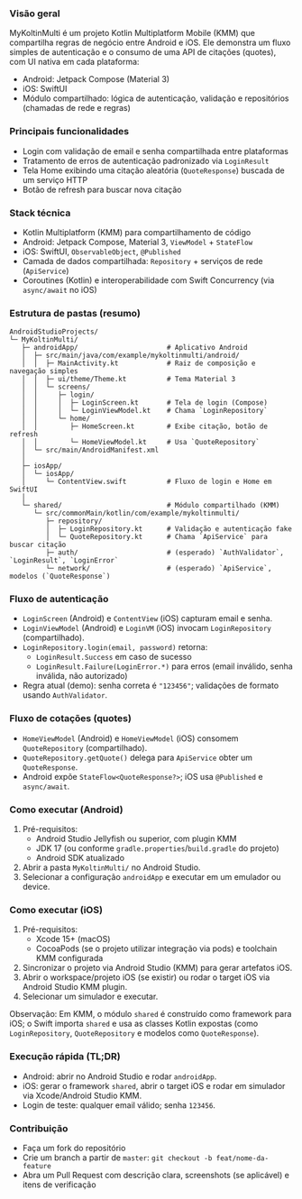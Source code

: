 ### Visão geral
MyKoltinMulti é um projeto Kotlin Multiplatform Mobile (KMM) que compartilha regras de negócio entre Android e iOS. Ele demonstra um fluxo simples de autenticação e o consumo de uma API de citações (quotes), com UI nativa em cada plataforma:

- Android: Jetpack Compose (Material 3)
- iOS: SwiftUI
- Módulo compartilhado: lógica de autenticação, validação e repositórios (chamadas de rede e regras)

### Principais funcionalidades
- Login com validação de email e senha compartilhada entre plataformas
- Tratamento de erros de autenticação padronizado via `LoginResult`
- Tela Home exibindo uma citação aleatória (`QuoteResponse`) buscada de um serviço HTTP
- Botão de refresh para buscar nova citação

### Stack técnica
- Kotlin Multiplatform (KMM) para compartilhamento de código
- Android: Jetpack Compose, Material 3, `ViewModel` + `StateFlow`
- iOS: SwiftUI, `ObservableObject`, `@Published`
- Camada de dados compartilhada: `Repository` + serviços de rede (`ApiService`)
- Coroutines (Kotlin) e interoperabilidade com Swift Concurrency (via `async/await` no iOS)

### Estrutura de pastas (resumo)
```
AndroidStudioProjects/
└─ MyKoltinMulti/
   ├─ androidApp/                      # Aplicativo Android
   │  ├─ src/main/java/com/example/mykoltinmulti/android/
   │  │  ├─ MainActivity.kt            # Raiz de composição e navegação simples
   │  │  ├─ ui/theme/Theme.kt          # Tema Material 3
   │  │  └─ screens/
   │  │     ├─ login/
   │  │     │  ├─ LoginScreen.kt       # Tela de login (Compose)
   │  │     │  └─ LoginViewModel.kt    # Chama `LoginRepository`
   │  │     └─ home/
   │  │        ├─ HomeScreen.kt        # Exibe citação, botão de refresh
   │  │        └─ HomeViewModel.kt     # Usa `QuoteRepository`
   │  └─ src/main/AndroidManifest.xml
   │
   ├─ iosApp/
   │  └─ iosApp/
   │     └─ ContentView.swift          # Fluxo de login e Home em SwiftUI
   │
   └─ shared/                          # Módulo compartilhado (KMM)
      └─ src/commonMain/kotlin/com/example/mykoltinmulti/
         ├─ repository/
         │  ├─ LoginRepository.kt      # Validação e autenticação fake
         │  └─ QuoteRepository.kt      # Chama `ApiService` para buscar citação
         ├─ auth/                      # (esperado) `AuthValidator`, `LoginResult`, `LoginError`
         └─ network/                   # (esperado) `ApiService`, modelos (`QuoteResponse`)
```

### Fluxo de autenticação
- `LoginScreen` (Android) e `ContentView` (iOS) capturam email e senha.
- `LoginViewModel` (Android) e `LoginVM` (iOS) invocam `LoginRepository` (compartilhado).
- `LoginRepository.login(email, password)` retorna:
    - `LoginResult.Success` em caso de sucesso
    - `LoginResult.Failure(LoginError.*)` para erros (email inválido, senha inválida, não autorizado)
- Regra atual (demo): senha correta é `"123456"`; validações de formato usando `AuthValidator`.

### Fluxo de cotações (quotes)
- `HomeViewModel` (Android) e `HomeViewModel` (iOS) consomem `QuoteRepository` (compartilhado).
- `QuoteRepository.getQuote()` delega para `ApiService` obter um `QuoteResponse`.
- Android expõe `StateFlow<QuoteResponse?>`; iOS usa `@Published` e `async/await`.

### Como executar (Android)
1. Pré-requisitos:
    - Android Studio Jellyfish ou superior, com plugin KMM
    - JDK 17 (ou conforme `gradle.properties`/`build.gradle` do projeto)
    - Android SDK atualizado
2. Abrir a pasta `MyKoltinMulti/` no Android Studio.
3. Selecionar a configuração `androidApp` e executar em um emulador ou device.

### Como executar (iOS)
1. Pré-requisitos:
    - Xcode 15+ (macOS)
    - CocoaPods (se o projeto utilizar integração via pods) e toolchain KMM configurada
2. Sincronizar o projeto via Android Studio (KMM) para gerar artefatos iOS.
3. Abrir o workspace/projeto iOS (se existir) ou rodar o target iOS via Android Studio KMM plugin.
4. Selecionar um simulador e executar.

Observação: Em KMM, o módulo `shared` é construído como framework para iOS; o Swift importa `shared` e usa as classes Kotlin expostas (como `LoginRepository`, `QuoteRepository` e modelos como `QuoteResponse`).

### Execução rápida (TL;DR)
- Android: abrir no Android Studio e rodar `androidApp`.
- iOS: gerar o framework `shared`, abrir o target iOS e rodar em simulador via Xcode/Android Studio KMM.
- Login de teste: qualquer email válido; senha `123456`.

### Contribuição
- Faça um fork do repositório
- Crie um branch a partir de `master`: `git checkout -b feat/nome-da-feature`
- Abra um Pull Request com descrição clara, screenshots (se aplicável) e itens de verificação
